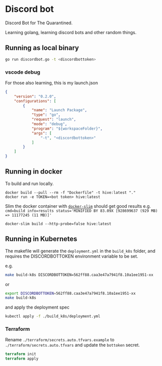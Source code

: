 # Discord bot

Discord Bot for The Quarantined. 

Learning golang, learning discord bots and other random things.

## Running as local binary

``` bash
go run discordbot.go -t <discordbottoken> 
```

### vscode debug

For those also learning, this is my launch.json

``` json
{
    "version": "0.2.0",
    "configurations": [
        {
            "name": "Launch Package",
            "type": "go",
            "request": "launch",
            "mode": "debug",
            "program": "${workspaceFolder}",
            "args": [
                "-t", "<discordbottoken>"
            ]
        }
    ]
}
```

## Running in docker

To build and run locally.

``` shell
docker build --pull --rm -f "Dockerfile" -t hive:latest "."
docker run -e TOKEN=<bot token> hive:latest
```

Slim the docker container with [`docker-slim`](https://github.com/docker-slim/docker-slim) should get good results e.g. `cmd=build info=results status='MINIFIED BY 83.09X [928699637 (929 MB) => 11177245 (11 MB)]'`
``` shell
docker-slim build --http-probe=false hive:latest
``` 

## Running in Kubernetes

The makefile will generate the `deployment.yml` in the `build_k8s` folder, and requires the DISCORDBOTTOKEN environment variable to be set.

e.g.

``` bash
make build-k8s DISCORDBOTTOKEN=562ff88.caa3e47a7941f8.10a1ee1951-xx
```

or

``` bash
export DISCORDBOTTOKEN=562ff88.caa3e47a7941f8.10a1ee1951-xx
make build-k8s
```

and apply the deployment spec

``` bash
kubectl apply -f ./build_k8s/deployment.yml
```

### Terraform

Rename `./terraform/secrets.auto.tfvars.example` to `./terraform/secrets.auto.tfvars` and update the `bottoken` secret.

``` terraform
terraform init
terraform apply
```